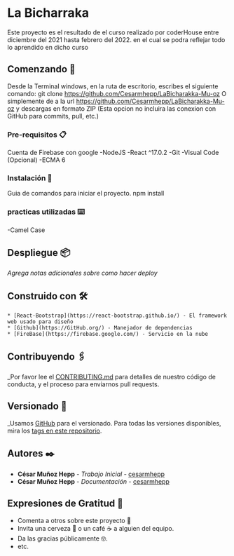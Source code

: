 # La Bicharraka

Este proyecto es el resultado de el curso realizado por coderHouse entre diciembre del 2021 hasta febrero del 2022. en el cual se podra reflejar todo lo aprendido
en dicho curso

## Comenzando 🚀
Desde la Terminal windows, en la ruta de escritorio, escribes el siguiente comando:
git clone https://github.com/Cesarmhepp/LaBicharakka-Mu-oz
O simplemente de a la url https://github.com/Cesarmhepp/LaBicharakka-Mu-oz y descargas en formato ZIP (Esta opcion no incluira las conexion con GitHub para commits, pull, etc.)

### Pre-requisitos 📋

Cuenta de Firebase con google
-NodeJS
-React ^17.0.2
-Git
-Visual Code (Opcional)
-ECMA 6


### Instalación 🔧

Guia de comandos para iniciar el proyecto.
npm install

### practicas utilizadas  ⌨️
-Camel Case



## Despliegue 📦

_Agrega notas adicionales sobre como hacer deploy_

## Construido con 🛠️
```
* [React-Bootstrap](https://react-bootstrap.github.io/) - El framework web usado para diseño
* [Github](https://GitHub.org/) - Manejador de dependencias
* [FireBase](https://firebase.google.com/) - Servicio en la nube
```

## Contribuyendo 🖇️

_Por favor lee el [CONTRIBUTING.md](https://gist.github.com/villanuevand/xxxxxx) para detalles de nuestro código de conducta, y el proceso para enviarnos pull requests.


## Versionado 📌

_Usamos [GitHub](http://github.org/) para el versionado. Para todas las versiones disponibles, mira los [tags en este repositorio](https://github.com/CesarmheppLaBicharakka-Mu-oz/tags).

## Autores ✒️

* **César Muñoz Hepp** - *Trabajo Inicial* - [cesarmhepp](https://gist.github.com/Cesarmhepp)
* **César Muñoz Hepp** - *Documentación* - [cesarmhepp](#fulanito-de-tal)




## Expresiones de Gratitud 🎁

* Comenta a otros sobre este proyecto 📢
* Invita una cerveza 🍺 o un café ☕ a alguien del equipo. 
* Da las gracias públicamente 🤓.
* etc.

